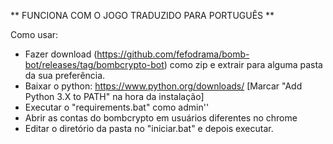 ** FUNCIONA COM O JOGO TRADUZIDO PARA PORTUGUÊS **

Como usar:

- Fazer download (https://github.com/fefodrama/bomb-bot/releases/tag/bombcrypto-bot) como zip e extrair para alguma pasta da sua preferência.
- Baixar o python: https://www.python.org/downloads/ [Marcar "Add Python 3.X to PATH" na hora da instalação]
- Executar o "requirements.bat" como admin''
- Abrir as contas do bombcrypto em usuários diferentes no chrome
- Editar o diretório da pasta no "iniciar.bat" e depois executar.

